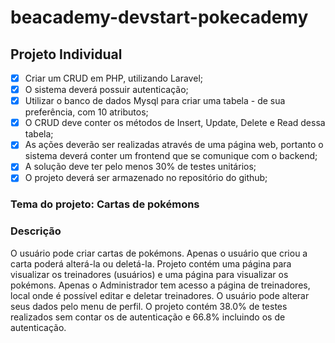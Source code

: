 # beacademy-devstart-pokecademy

## Projeto Individual

-   [x] Criar um CRUD em PHP, utilizando Laravel;
-   [x] O sistema deverá possuir autenticação;
-   [x] Utilizar o banco de dados Mysql para criar uma tabela - de sua preferência, com 10 atributos;
-   [x] O CRUD deve conter os métodos de Insert, Update, Delete e Read dessa tabela;
-   [x] As ações deverão ser realizadas através de uma página web, portanto o sistema deverá conter um frontend que se comunique com o backend;
-   [x] A solução deve ter pelo menos 30% de testes unitários;
-   [x] O projeto deverá ser armazenado no repositório do github;

### Tema do projeto: Cartas de pokémons

### Descrição

O usuário pode criar cartas de pokémons.
Apenas o usuário que criou a carta poderá alterá-la ou deletá-la.
Projeto contém uma página para visualizar os treinadores (usuários) e uma página para visualizar os pokémons.
Apenas o Administrador tem acesso a página de treinadores, local onde é possível editar e deletar treinadores.
O usuário pode alterar seus dados pelo menu de perfil.
O projeto contém 38.0% de testes realizados sem contar os de autenticação e 66.8% incluindo os de autenticação.
